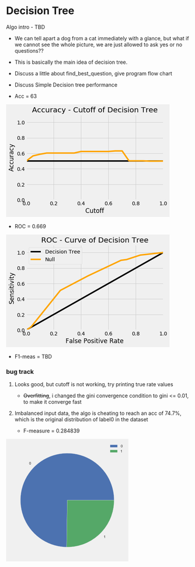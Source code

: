 # Decision Tree
Algo intro - TBD

* We can tell apart a dog from a cat immediately with a glance, but what if we cannot see the whole picture, we are just allowed to ask yes or no questions??

* This is basically the main idea of decision tree.

* Discuss a little about find_best_question, give program flow chart

* Discuss Simple Decision tree performance

* Acc = 63

![image](https://github.com/frostace/BinaryClassification/blob/master/Algo2%20-%20Decision%20Tree/Decision%20Tree%20ACC.png)

* ROC = 0.669

![image](https://github.com/frostace/BinaryClassification/blob/master/Algo2%20-%20Decision%20Tree/Decision%20Tree%20ROC.png)

* F1-meas = TBD



### bug track
1. Looks good, but cutoff is not working, try printing true rate values
	* ~~Overfitting~~, i changed the gini convergence condition to gini <= 0.01, to make it converge fast

2. Imbalanced input data, the algo is cheating to reach an acc of 74.7%, which is the original distribution of label0 in the dataset
	* F-measure = 0.284839
	
![image](https://github.com/frostace/BinaryClassification/blob/master/Algo2%20-%20Decision%20Tree/Imbalance%20Data.png)
